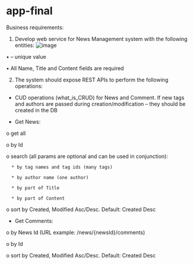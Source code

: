 # app-final
Business requirements: 
 1. Develop web service for News Management system with the following entities: 
 ![image](https://user-images.githubusercontent.com/111504102/193266878-e94eafb1-313f-4b9e-9854-f5bc9aa21493.png)

•	 – unique value

•	All Name, Title and Content fields are required

2. The system should expose REST APIs to perform the following operations:

-	CUD operations (what_is_CRUD) for News and Comment. If new tags and authors are passed during creation/modification – they should be created in the DB

-	Get News:

   o	get all

   o	by Id

   o	search (all params are optional and can be used in conjunction):
   
      *	by tag names and tag ids (many tags)
      
      *	by author name (one author)
      
      *	by part of Title 
      
      *	by part of Content

   o	sort by Created, Modified Asc/Desc. Default: Created Desc
   
   -	Get Comments:

o	by News Id (URL example: /news/{newsId}/comments)

o	by Id

o	sort by Created, Modified Asc/Desc. Default: Created Desc

